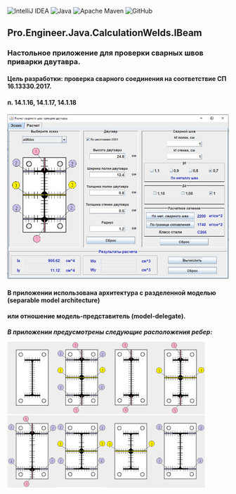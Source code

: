 ![IntelliJ IDEA](https://img.shields.io/badge/IntelliJIDEA-000000.svg?style=for-the-badge&logo=intellij-idea&logoColor=white)
![Java](https://img.shields.io/badge/java-%23ED8B00.svg?style=for-the-badge&logo=openjdk&logoColor=white)
![Apache Maven](https://img.shields.io/badge/Apache%20Maven-C71A36?style=for-the-badge&logo=Apache%20Maven&logoColor=white)
![GitHub](https://img.shields.io/badge/github-%23121011.svg?style=for-the-badge&logo=github&logoColor=white)
## Pro.Engineer.Java.CalculationWelds.IBeam

### Настольное приложение для проверки сварных швов приварки двутавра.

#### Цель разработки: проверка сварного соединения на соответствие СП 16.13330.2017.
#### п. 14.1.16, 14.1.17, 14.1.18

<img src="images/base.png" alt="drawing" width="650"/>

#### В приложении использована архитектура с разделенной моделью (separable model architecture)
#### или отношение модель-представитель (model-delegate).

***В приложении предусмотрены следующие расположения ребер:***

<img src="images/1_4.png" alt="drawing" width="450"/>
<img src="images/5_8.png" alt="drawing" width="450"/>